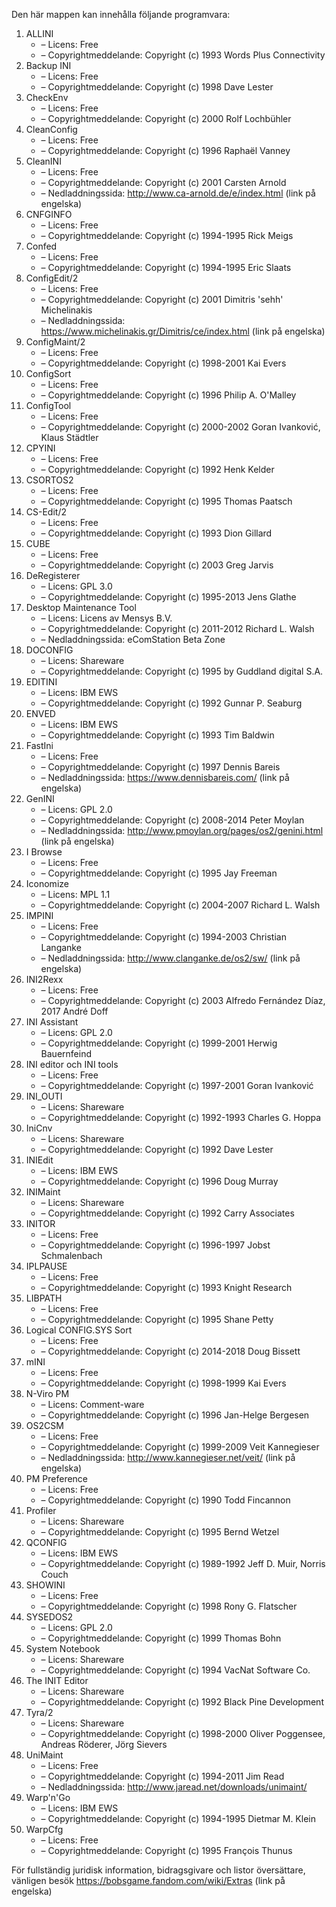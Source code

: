 ﻿Den här mappen kan innehålla följande programvara:

1. ALLINI
   - – Licens: Free
   - – Copyrightmeddelande: Copyright (c) 1993 Words Plus Connectivity
2. Backup INI
   - – Licens: Free
   - – Copyrightmeddelande: Copyright (c) 1998 Dave Lester
3. CheckEnv
   - – Licens: Free
   - – Copyrightmeddelande: Copyright (c) 2000 Rolf Lochbühler
4. CleanConfig
   - – Licens: Free
   - – Copyrightmeddelande: Copyright (c) 1996 Raphaël Vanney
5. CleanINI
   - – Licens: Free
   - – Copyrightmeddelande: Copyright (c) 2001 Carsten Arnold
   - – Nedladdningssida: http://www.ca-arnold.de/e/index.html (link på engelska)
6. CNFGINFO
   - – Licens: Free
   - – Copyrightmeddelande: Copyright (c) 1994-1995 Rick Meigs
7. Confed
   - – Licens: Free
   - – Copyrightmeddelande: Copyright (c) 1994-1995 Eric Slaats
8. ConfigEdit/2
   - – Licens: Free
   - – Copyrightmeddelande: Copyright (c) 2001 Dimitris 'sehh' Michelinakis
   - – Nedladdningssida: https://www.michelinakis.gr/Dimitris/ce/index.html (link på engelska)
9. ConfigMaint/2
   - – Licens: Free
   - – Copyrightmeddelande: Copyright (c) 1998-2001 Kai Evers
10. ConfigSort
    - – Licens: Free
    - – Copyrightmeddelande: Copyright (c) 1996 Philip A. O'Malley
11. ConfigTool
    - – Licens: Free
    - – Copyrightmeddelande: Copyright (c) 2000-2002 Goran Ivanković, Klaus Städtler
12. CPYINI
    - – Licens: Free
    - – Copyrightmeddelande: Copyright (c) 1992 Henk Kelder
13. CSORTOS2
    - – Licens: Free
    - – Copyrightmeddelande: Copyright (c) 1995 Thomas Paatsch
14. CS-Edit/2
    - – Licens: Free
    - – Copyrightmeddelande: Copyright (c) 1993 Dion Gillard
15. CUBE
    - – Licens: Free
    - – Copyrightmeddelande: Copyright (c) 2003 Greg Jarvis
16. DeRegisterer
    - – Licens: GPL 3.0
    - – Copyrightmeddelande: Copyright (c) 1995-2013 Jens Glathe
16. Desktop Maintenance Tool
    - – Licens: Licens av Mensys B.V.
    - – Copyrightmeddelande: Copyright (c) 2011-2012 Richard L. Walsh
    - – Nedladdningssida: eComStation Beta Zone
17. DOCONFIG
    - – Licens: Shareware
    - – Copyrightmeddelande: Copyright (c) 1995 by Guddland digital S.A.
18. EDITINI
    - – Licens: IBM EWS
    - – Copyrightmeddelande: Copyright (c) 1992 Gunnar P. Seaburg
19. ENVED
    - – Licens: IBM EWS
    - – Copyrightmeddelande: Copyright (c) 1993 Tim Baldwin
20. FastIni
    - – Licens: Free
    - – Copyrightmeddelande: Copyright (c) 1997 Dennis Bareis
    - – Nedladdningssida: https://www.dennisbareis.com/ (link på engelska)
21. GenINI
    - – Licens: GPL 2.0
    - – Copyrightmeddelande: Copyright (c) 2008-2014 Peter Moylan
    - – Nedladdningssida: http://www.pmoylan.org/pages/os2/genini.html (link på engelska)
22. I Browse
    - – Licens: Free
    - – Copyrightmeddelande: Copyright (c) 1995 Jay Freeman
23. Iconomize
    - – Licens: MPL 1.1
    - – Copyrightmeddelande: Copyright (c) 2004-2007 Richard L. Walsh
24. IMPINI
    - – Licens: Free
    - – Copyrightmeddelande: Copyright (c) 1994-2003 Christian Langanke
    - – Nedladdningssida: http://www.clanganke.de/os2/sw/ (link på engelska)
25. INI2Rexx
    - – Licens: Free
    - – Copyrightmeddelande: Copyright (c) 2003 Alfredo Fernández Díaz, 2017 André Doff
26. INI Assistant
    - – Licens: GPL 2.0
    - – Copyrightmeddelande: Copyright (c) 1999-2001 Herwig Bauernfeind
27. INI editor och INI tools
    - – Licens: Free
    - – Copyrightmeddelande: Copyright (c) 1997-2001 Goran Ivanković
28. INI_OUTI
    - – Licens: Shareware
    - – Copyrightmeddelande: Copyright (c) 1992-1993 Charles G. Hoppa
29. IniCnv
    - – Licens: Shareware
    - – Copyrightmeddelande: Copyright (c) 1992 Dave Lester
30. INIEdit
    - – Licens: IBM EWS
    - – Copyrightmeddelande: Copyright (c) 1996 Doug Murray
31. INIMaint
    - – Licens: Shareware
    - – Copyrightmeddelande: Copyright (c) 1992 Carry Associates
32. INITOR
    - – Licens: Free
    - – Copyrightmeddelande: Copyright (c) 1996-1997 Jobst Schmalenbach
33. IPLPAUSE
    - – Licens: Free
    - – Copyrightmeddelande: Copyright (c) 1993 Knight Research
34. LIBPATH
    - – Licens: Free
    - – Copyrightmeddelande: Copyright (c) 1995 Shane Petty
35. Logical CONFIG.SYS Sort
    - – Licens: Free
    - – Copyrightmeddelande: Copyright (c) 2014-2018 Doug Bissett
36. mINI
    - – Licens: Free
    - – Copyrightmeddelande: Copyright (c) 1998-1999 Kai Evers
37. N-Viro PM
    - – Licens: Comment-ware
    - – Copyrightmeddelande: Copyright (c) 1996 Jan-Helge Bergesen
38. OS2CSM
    - – Licens: Free
    - – Copyrightmeddelande: Copyright (c) 1999-2009 Veit Kannegieser
    - – Nedladdningssida: http://www.kannegieser.net/veit/ (link på engelska)
39. PM Preference
    - – Licens: Free
    - – Copyrightmeddelande: Copyright (c) 1990 Todd Fincannon
40. Profiler
    - – Licens: Shareware
    - – Copyrightmeddelande: Copyright (c) 1995 Bernd Wetzel
41. QCONFIG
    - – Licens: IBM EWS
    - – Copyrightmeddelande: Copyright (c) 1989-1992 Jeff D. Muir, Norris Couch
42. SHOWINI
    - – Licens: Free
    - – Copyrightmeddelande: Copyright (c) 1998 Rony G. Flatscher
43. SYSEDOS2
    - – Licens: GPL 2.0
    - – Copyrightmeddelande: Copyright (c) 1999 Thomas Bohn
44. System Notebook
    - – Licens: Shareware
    - – Copyrightmeddelande: Copyright (c) 1994 VacNat Software Co.
45. The INIT Editor
    - – Licens: Shareware
    - – Copyrightmeddelande: Copyright (c) 1992 Black Pine Development
46. Tyra/2
    - – Licens: Shareware
    - – Copyrightmeddelande: Copyright (c) 1998-2000 Oliver Poggensee, Andreas Röderer, Jörg Sievers
47. UniMaint
    - – Licens: Free
    - – Copyrightmeddelande: Copyright (c) 1994-2011 Jim Read
    - – Nedladdningssida: http://www.jaread.net/downloads/unimaint/
48. Warp'n'Go
    - – Licens: IBM EWS
    - – Copyrightmeddelande: Copyright (c) 1994-1995 Dietmar M. Klein
49. WarpCfg
    - – Licens: Free
    - – Copyrightmeddelande: Copyright (c) 1995 François Thunus

För fullständig juridisk information, bidragsgivare och listor översättare, vänligen besök https://bobsgame.fandom.com/wiki/Extras (link på engelska)